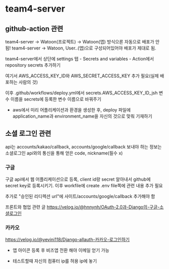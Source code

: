 # team4-server

## github-action 관련
team4-server -> Watoon(프로젝트) -> Watoon(앱) 방식으론 자동으로 배포가 안됨!
team4-server -> Watoon, User..(앱)으로 구성되어있어야 배포가 제대로 됨.

team4-server에서 상단에 settings 탭 - Secrets and variables - Action에서 repository secrets 추가하기

여기서 AWS_ACCESS_KEY_ID와 AWS_SECRET_ACCESS_KEY 추가 필요(실제 배포하는 사람의 것)

이후 .github/workflows/deploy.yml에서 secrets.AWS_ACCESS_KEY_ID_jsh 변수 이름을 secrets에 등록한 변수 이름으로 바꿔주기

+ aws에서 미리 어플리케이션과 환경을 생성한 후, deploy 파일에 application_name과 environment_name을 자신의 것으로 맞춰 기재하기

## 소셜 로그인 관련
api는 accounts/kakao/callback, accounts/google/callback
보내야 하는 정보는 소셜로그인 api와의 통신을 통해 얻은 code, nickname(필수 x)

### 구글
구글 api에서 웹 어플리케이션으로 등록, client id랑 secret 알아내서 github에 secret key로 등록시키기. 이후 workfile에 create .env file쪽에 관련 내용 추가 필요

추가로 "승인된 리디렉션 url"에 사이트/accounts/google/callback 추가해야 함

프론트와 협업 관련 글
https://velog.io/@hnnynh/OAuth-2.0과-Django의-구글-소셜로그인

### 카카오
https://velog.io/@yevini118/Django-allauth-카카오-로그인하기


+ 앱 아이콘 등록 후 비즈앱 전환 해야 이메일 얻기 가능

+ 테스트할때 자신의 컴퓨터 ip를 허용 ip에 놓기